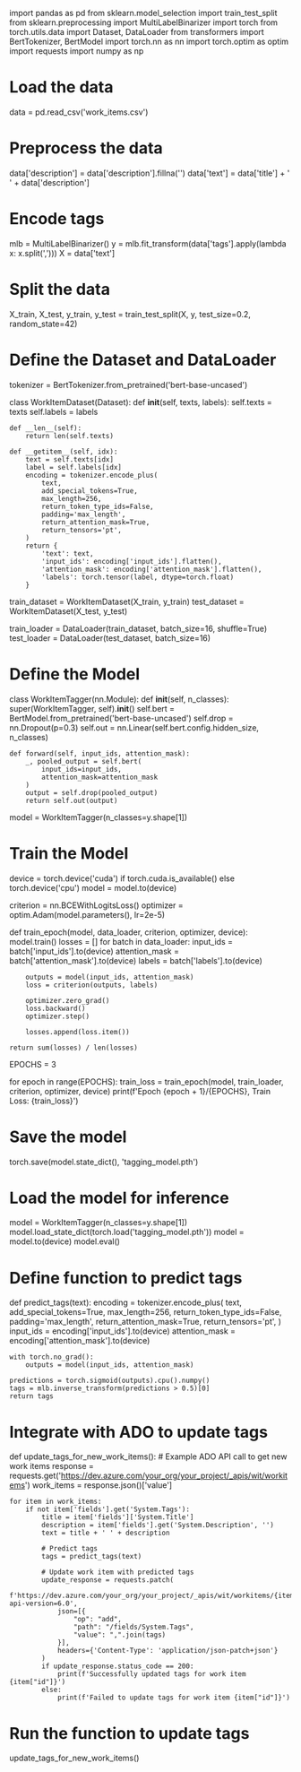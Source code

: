 import pandas as pd
from sklearn.model_selection import train_test_split
from sklearn.preprocessing import MultiLabelBinarizer
import torch
from torch.utils.data import Dataset, DataLoader
from transformers import BertTokenizer, BertModel
import torch.nn as nn
import torch.optim as optim
import requests
import numpy as np

# Load the data
data = pd.read_csv('work_items.csv')

# Preprocess the data
data['description'] = data['description'].fillna('')
data['text'] = data['title'] + ' ' + data['description']

# Encode tags
mlb = MultiLabelBinarizer()
y = mlb.fit_transform(data['tags'].apply(lambda x: x.split(',')))
X = data['text']

# Split the data
X_train, X_test, y_train, y_test = train_test_split(X, y, test_size=0.2, random_state=42)

# Define the Dataset and DataLoader
tokenizer = BertTokenizer.from_pretrained('bert-base-uncased')

class WorkItemDataset(Dataset):
    def __init__(self, texts, labels):
        self.texts = texts
        self.labels = labels

    def __len__(self):
        return len(self.texts)

    def __getitem__(self, idx):
        text = self.texts[idx]
        label = self.labels[idx]
        encoding = tokenizer.encode_plus(
            text,
            add_special_tokens=True,
            max_length=256,
            return_token_type_ids=False,
            padding='max_length',
            return_attention_mask=True,
            return_tensors='pt',
        )
        return {
            'text': text,
            'input_ids': encoding['input_ids'].flatten(),
            'attention_mask': encoding['attention_mask'].flatten(),
            'labels': torch.tensor(label, dtype=torch.float)
        }

train_dataset = WorkItemDataset(X_train, y_train)
test_dataset = WorkItemDataset(X_test, y_test)

train_loader = DataLoader(train_dataset, batch_size=16, shuffle=True)
test_loader = DataLoader(test_dataset, batch_size=16)

# Define the Model
class WorkItemTagger(nn.Module):
    def __init__(self, n_classes):
        super(WorkItemTagger, self).__init__()
        self.bert = BertModel.from_pretrained('bert-base-uncased')
        self.drop = nn.Dropout(p=0.3)
        self.out = nn.Linear(self.bert.config.hidden_size, n_classes)
        
    def forward(self, input_ids, attention_mask):
        _, pooled_output = self.bert(
            input_ids=input_ids,
            attention_mask=attention_mask
        )
        output = self.drop(pooled_output)
        return self.out(output)

model = WorkItemTagger(n_classes=y.shape[1])

# Train the Model
device = torch.device('cuda') if torch.cuda.is_available() else torch.device('cpu')
model = model.to(device)

criterion = nn.BCEWithLogitsLoss()
optimizer = optim.Adam(model.parameters(), lr=2e-5)

def train_epoch(model, data_loader, criterion, optimizer, device):
    model.train()
    losses = []
    for batch in data_loader:
        input_ids = batch['input_ids'].to(device)
        attention_mask = batch['attention_mask'].to(device)
        labels = batch['labels'].to(device)
        
        outputs = model(input_ids, attention_mask)
        loss = criterion(outputs, labels)
        
        optimizer.zero_grad()
        loss.backward()
        optimizer.step()
        
        losses.append(loss.item())
    
    return sum(losses) / len(losses)

EPOCHS = 3

for epoch in range(EPOCHS):
    train_loss = train_epoch(model, train_loader, criterion, optimizer, device)
    print(f'Epoch {epoch + 1}/{EPOCHS}, Train Loss: {train_loss}')

# Save the model
torch.save(model.state_dict(), 'tagging_model.pth')

# Load the model for inference
model = WorkItemTagger(n_classes=y.shape[1])
model.load_state_dict(torch.load('tagging_model.pth'))
model = model.to(device)
model.eval()

# Define function to predict tags
def predict_tags(text):
    encoding = tokenizer.encode_plus(
        text,
        add_special_tokens=True,
        max_length=256,
        return_token_type_ids=False,
        padding='max_length',
        return_attention_mask=True,
        return_tensors='pt',
    )
    input_ids = encoding['input_ids'].to(device)
    attention_mask = encoding['attention_mask'].to(device)
    
    with torch.no_grad():
        outputs = model(input_ids, attention_mask)
    
    predictions = torch.sigmoid(outputs).cpu().numpy()
    tags = mlb.inverse_transform(predictions > 0.5)[0]
    return tags

# Integrate with ADO to update tags
def update_tags_for_new_work_items():
    # Example ADO API call to get new work items
    response = requests.get('https://dev.azure.com/your_org/your_project/_apis/wit/workitems')
    work_items = response.json()['value']

    for item in work_items:
        if not item['fields'].get('System.Tags'):
            title = item['fields']['System.Title']
            description = item['fields'].get('System.Description', '')
            text = title + ' ' + description
            
            # Predict tags
            tags = predict_tags(text)
            
            # Update work item with predicted tags
            update_response = requests.patch(
                f'https://dev.azure.com/your_org/your_project/_apis/wit/workitems/{item["id"]}?api-version=6.0',
                json=[{
                    "op": "add",
                    "path": "/fields/System.Tags",
                    "value": ",".join(tags)
                }],
                headers={'Content-Type': 'application/json-patch+json'}
            )
            if update_response.status_code == 200:
                print(f'Successfully updated tags for work item {item["id"]}')
            else:
                print(f'Failed to update tags for work item {item["id"]}')

# Run the function to update tags
update_tags_for_new_work_items()
